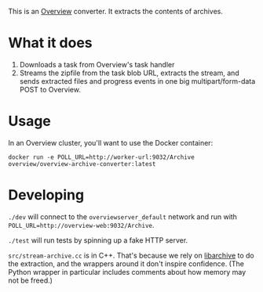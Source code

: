 This is an [Overview](https://github.com/overview/overview-server) converter.
It extracts the contents of archives.

What it does
============

1. Downloads a task from Overview's task handler
2. Streams the zipfile from the task blob URL, extracts the stream, and sends
   extracted files and progress events in one big multipart/form-data POST to
   Overview.

Usage
=====

In an Overview cluster, you'll want to use the Docker container:

`docker run -e POLL_URL=http://worker-url:9032/Archive overview/overview-archive-converter:latest`

Developing
==========

`./dev` will connect to the `overviewserver_default` network and run with
`POLL_URL=http://overview-web:9032/Archive`.

`./test` will run tests by spinning up a fake HTTP server.

`src/stream-archive.cc` is in C++. That's because we rely on
[libarchive](https://github.com/libarchive/libarchive) to do the extraction, and
the wrappers around it don't inspire confidence. (The Python wrapper in
particular includes comments about how memory may not be freed.)
